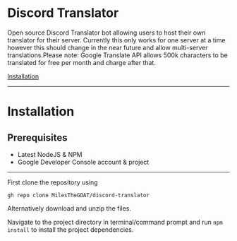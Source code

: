 # Discord Translator

Open source Discord Translator bot allowing users to host their own translator for their server. Currently this only works for one server at a time however this should change in the near future and allow multi-server translations.Please note: Google Translate API allows 500k characters to be translated for free per month and charge after that.

[Installation](https://github.com/MilesTheGOAT/discord-translator#installation)

---

# Installation
## Prerequisites
* Latest NodeJS & NPM
* Google Developer Console account & project

---

First clone the repository using
```
gh repo clone MilesTheGOAT/discord-translator
```
Alternatively download and unzip the files.

Navigate to the project directory in terminal/command prompt and run `npm install` to install the project dependencies.
